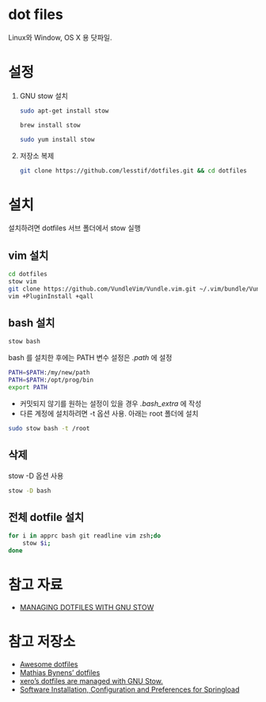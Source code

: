 # dot files

Linux와 Window, OS X 용 닷파일.

# 설정

1. GNU stow 설치

    ```sh
    sudo apt-get install stow
    ```

    ```sh
    brew install stow
    ```
    
    ```sh
    sudo yum install stow
    ```

1. 저장소 복제

    ```sh
    git clone https://github.com/lesstif/dotfiles.git && cd dotfiles
    ```

# 설치

설치하려면 dotfiles 서브 폴더에서 stow 실행

## vim 설치

```sh
cd dotfiles
stow vim
git clone https://github.com/VundleVim/Vundle.vim.git ~/.vim/bundle/Vundle.vim
vim +PluginInstall +qall
```

## bash 설치

```sh
stow bash
```

bash 를 설치한 후에는 PATH 변수 설정은 *.path* 에 설정 

```sh
PATH=$PATH:/my/new/path
PATH=$PATH:/opt/prog/bin
export PATH
```

- 커밋되지 않기를 원하는 설정이 있을 경우 *.bash_extra* 에 작성
- 다른 계정에 설치하려면 -t 옵션 사용. 아래는 root 폴더에 설치

```sh
sudo stow bash -t /root
```

## 삭제

stow -D 옵션 사용

```sh
stow -D bash
```

## 전체 dotfile 설치

```sh
for i in apprc bash git readline vim zsh;do
    stow $i;
done    
```

# 참고 자료
* [MANAGING DOTFILES WITH GNU STOW](https://taihen.org/managing-dotfiles-with-gnu-stow/)

# 참고 저장소

* [Awesome dotfiles](https://github.com/webpro/awesome-dotfiles)
* [Mathias Bynens’ dotfiles](https://github.com/mathiasbynens/dotfiles)
* [xero’s dotfiles are managed with GNU Stow.](https://github.com/xero/dotfiles)
* [Software Installation, Configuration and Preferences for Springload](https://github.com/springload/dotfiles)

